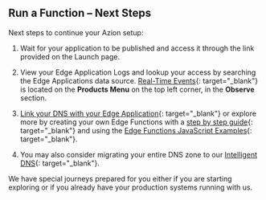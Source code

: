 ## Run a Function – Next Steps

Next steps to continue your Azion setup:

1. Wait for your application to be published and access it through the link provided on the Launch page.

2. View your Edge Application Logs and lookup your access by searching the Edge Applications data source. [Real-Time Events](https://www.azion.com/en/documentation/products/real-time-events){: target="_blank"} is located on the **Products Menu** on the top left corner, in the **Observe** section.

3. [Link your DNS with your Edge Application](https://www.azion.com/en/documentation/products/getting-started#creating-domain){: target="_blank"} or explore more by creating your own Edge Functions with a [step by step guide](https://www.azion.com/en/documentation/products/edge-application/edge-functions#stepbystepcreatinganedgefunction){: target="_blank"} and using the [Edge Functions JavaScript Examples](https://www.azion.com/en/documentation/products/edge-application/edge-functions/javascript-examples){: target="_blank"}.

4. You may also consider migrating your entire DNS zone to our [Intelligent DNS](https://www.azion.com/en/documentation/products/intelligent-dns){: target="_blank"}.

We have special journeys prepared for you either if you are starting exploring or if you already have your production systems running with us.
